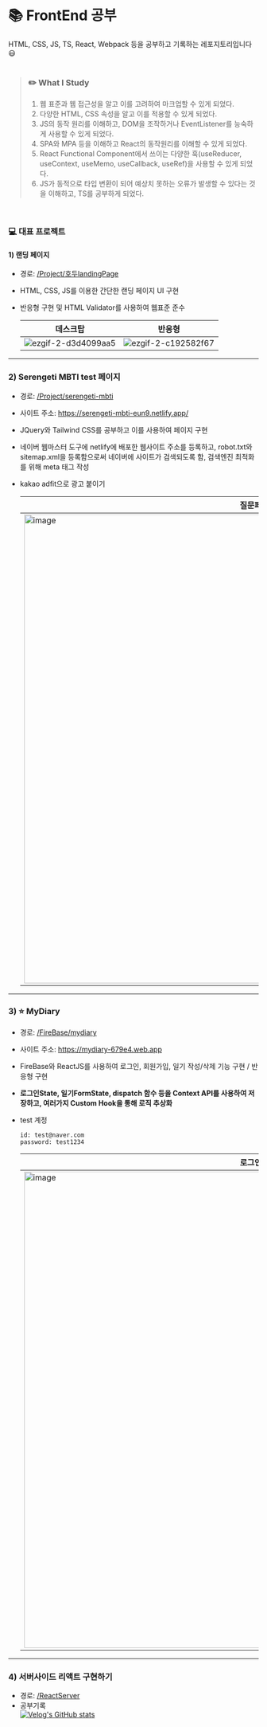 # 📚 FrontEnd 공부

HTML, CSS, JS, TS, React, Webpack 등을 공부하고 기록하는 레포지토리입니다 😃
<br>
<br>

> ### ✏️ What I Study
> 1. 웹 표준과 웹 접근성을 알고 이를 고려하여 마크업할 수 있게 되었다.
> 2. 다양한 HTML, CSS 속성을 알고 이를 적용할 수 있게 되었다.
> 3. JS의 동작 원리를 이해하고, DOM을 조작하거나 EventListener를 능숙하게 사용할 수 있게 되었다.
> 4. SPA와 MPA 등을 이해하고 React의 동작원리를 이해할 수 있게 되었다.
> 5. React Functional Component에서 쓰이는 다양한 훅(useReducer, useContext, useMemo, useCallback, useRef)을 사용할 수 있게 되었다.
> 6. JS가 동적으로 타입 변환이 되어 예상치 못하는 오류가 발생할 수 있다는 것을 이해하고, TS를 공부하게 되었다.
<br>

### 💻 대표 프로젝트
#### 1) 랜딩 페이지
- 경로: [/Project/호두landingPage](https://github.com/ShinEun9/2023-frontend-study/tree/main/Project/%ED%98%B8%EB%91%90landingPage)
- HTML, CSS, JS를 이용한 간단한 랜딩 페이지 UI 구현
- 반응형 구현 및 HTML Validator를 사용하여 웹표준 준수
  
  |데스크탑|반응형|
  |---|---|
  |![ezgif-2-d3d4099aa5](https://github.com/ShinEun9/2023-frontend-study/assets/75666099/a239c79c-c05a-4327-871d-12d3d9996b82)|![ezgif-2-c192582f67](https://github.com/ShinEun9/2023-frontend-study/assets/75666099/c7ac3e6a-a123-4d00-8b9d-54d45586d8e1)|

---

### 2) Serengeti MBTI test 페이지
- 경로: [/Project/serengeti-mbti](https://github.com/ShinEun9/2023-frontend-study/tree/main/Project/serengeti-mbti)
- 사이트 주소: https://serengeti-mbti-eun9.netlify.app/
- JQuery와 Tailwind CSS를 공부하고 이를 사용하여 페이지 구현
- 네이버 웹마스터 도구에 netlify에 배포한 웹사이트 주소를 등록하고, robot.txt와 sitemap.xml을 등록함으로써 네이버에 사이트가 검색되도록 함, 검색엔진 최적화를 위해 meta 태그 작성
- kakao adfit으로 광고 붙이기

  |질문페이지|결과페이지|
  |---|---|
  |<img width="942" alt="image" src="https://github.com/ShinEun9/2023-frontend-study/assets/75666099/002b5765-5922-4762-8fd2-179e9405c7af">|<img width="939" alt="image" src="https://github.com/ShinEun9/2023-frontend-study/assets/75666099/aa988e87-8322-4c59-b98a-17fda9ca8ce8">|

---
### 3) ⭐ MyDiary
- 경로: [/FireBase/mydiary](https://github.com/ShinEun9/2023-frontend-study/tree/main/FireBase/mydiary)
- 사이트 주소: https://mydiary-679e4.web.app
- FireBase와 ReactJS를 사용하여 로그인, 회원가입, 일기 작성/삭제 기능 구현 / 반응형 구현
- **로그인State, 일기FormState, dispatch 함수 등을 Context API를 사용하여 저장하고, 여러가지 Custom Hook을 통해 로직 추상화**
- test 계정
   ```
  id: test@naver.com
  password: test1234
    ```

  |로그인페이지|일기장페이지|
  |---|---|
  |<img width="957" alt="image" src="https://github.com/ShinEun9/2023-frontend-study/assets/75666099/3eef07f2-8427-4c1c-aa32-80fc534cd62c">|<img width="939" alt="image" src="https://github.com/ShinEun9/2023-frontend-study/assets/75666099/ec86e09e-1375-49be-9e30-bb66c003abb5">|

---
### 4) 서버사이드 리액트 구현하기
- 경로: [/ReactServer](https://github.com/ShinEun9/2023-frontend-study/tree/main/ReactServer)
- 공부기록 <br>
[![Velog's GitHub stats](https://velog-readme-stats.vercel.app/api?name=ses2201&tag=서버사이드리액트)](https://github.com/eungyeole/velog-readme-stats)




